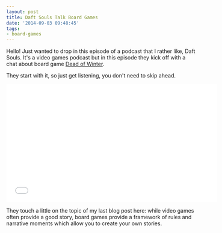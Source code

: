 ```yaml
---
layout: post
title: Daft Souls Talk Board Games
date: '2014-09-03 09:48:45'
tags:
- board-games
---
```


Hello! Just wanted to drop in this episode of a podcast that I rather like, Daft Souls. It's a video games podcast but in this episode they kick off with a chat about board game [Dead of Winter](http://www.boardgamegeek.com/boardgame/150376/dead-winter-crossroads-game).

They start with it, so just get listening, you don't need to skip ahead.

<div style="text-align: center">
<iframe width="560" height="315" src="//www.youtube.com/embed/HwdZ48wV4JU" frameborder="0" allowfullscreen></iframe></div>

They touch a little on the topic of my last blog post here: while video games often provide a good story, board games provide a framework of rules and narrative moments which allow you to create your own stories.